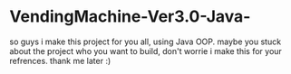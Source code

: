 # VendingMachine-Ver3.0-Java-
so guys i make this project for you all, using Java OOP. maybe you stuck about the project who you want to build, don't worrie i make this for your refrences. thank me later :)
